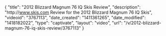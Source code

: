 {
    "title": "2012 Blizzard Magnum 76 IQ Skis Review",
    "description": "http:\/\/www.skis.com Review for the 2012 Blizzard Magnum 76 IQ Skis",
    "videoid": "3767113",
    "date_created": "1411361265",
    "date_modified": "1418182022",
    "type": "captivate",
    "layout": "video",
    "url": "\/v\/2012-blizzard-magnum-76-iq-skis-review\/3767113"
}